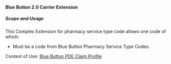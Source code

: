 #### Blue Button 2.0 Carrier Extension


##### Scope and Usage

This Complex Extension for pharmacy service type code allows one code of which:

* Must be a code from Blue Button Pharmacy Service Type Codes.

Context of Use: [Blue Button PDE Claim Profile]({{site.data.structuredefinitions.bluebutton-pde-claim.path}})
